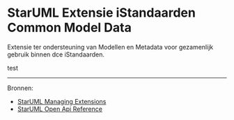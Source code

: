 # StarUML Extensie iStandaarden Common Model Data

Extensie ter ondersteuning van Modellen en Metadata voor gezamenlijk gebruik binnen dce iStandaarden.

test

---

Bronnen:

- [StarUML Managing Extensions](https://docs.staruml.io/user-guide/managing-extensions)
- [StarUML Open Api Reference](https://files.staruml.io/api-docs/6.0.0/api/index.html)

